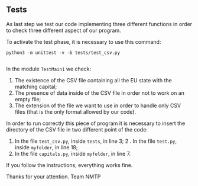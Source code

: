 ## Tests
As last step we test our code implementing three different functions in order to check three different aspect of our program.

To activate the test phase, it is necessary to use this command:

``` 
python3 -m unittest -v -b tests/test_csv.py


``` 

In the module ```TestMain1``` we check:

1. The existence of the CSV file containing all the EU state with the matching capital;
2. The presence of data inside of the CSV file in order not to work on an empty file;
3. The extension of the file we want to use in order to handle only CSV files (that is the only format allowed by our code).

In order to run correctly this piece of program it is necessary to insert the directory of the CSV file in two different point of the code:

1. In the file ```test_csv.py```, inside ```tests```, in line 3;
2 . In the file ```test.py```, inside ```myfolder```, in line 18;
3. In the file ```capitals.py```, inside ```myfolder```, in line 7.

If you follow the instructions, everything works fine.

Thanks for your attention.
Team NMTP
